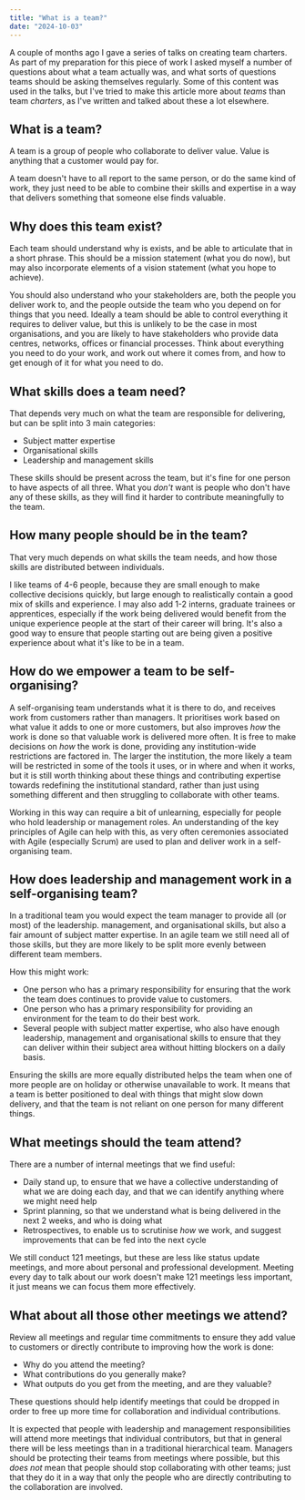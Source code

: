 ```yaml
---
title: "What is a team?"
date: "2024-10-03"
---
```


A couple of months ago I gave a series of talks on creating team charters. As part of my preparation for this piece of work I asked myself a number of questions about what a team actually was, and what sorts of questions teams should be asking themselves regularly. Some of this content was used in the talks, but I've tried to make this article more about _teams_ than team _charters_, as I've written and talked about these a lot elsewhere.

## What is a team?

A team is a group of people who collaborate to deliver value. Value is anything that a customer would pay for. 

A team doesn't have to all report to the same person, or do the same kind of work, they just need to be able to combine their skills and expertise in a way that delivers something that someone else finds valuable.

## Why does this team exist?

Each team should understand why is exists, and be able to articulate that in a short phrase. This should be a mission statement (what you do now), but may also incorporate elements of a vision statement (what you hope to achieve).

You should also understand who your stakeholders are, both the people you deliver work to, and the people outside the team who you depend on for things that you need. Ideally a team should be able to control everything it requires to deliver value, but this is unlikely to be the case in most organisations, and you are likely to have stakeholders who provide data centres, networks, offices or financial processes. Think about everything you need to do your work, and work out where it comes from, and how to get enough of it for what you need to do.

## What skills does a team need?

That depends very much on what the team are responsible for delivering, but can be split into 3 main categories:

* Subject matter expertise
* Organisational skills
* Leadership and management skills

These skills should be present across the team, but it's fine for one person to have aspects of all three. What you _don't_ want is people who don't have any of these skills, as they will find it harder to contribute meaningfully to the team.

## How many people should be in the team?

That very much depends on what skills the team needs, and how those skills are distributed between individuals.

I like teams of 4-6 people, because they are small enough to make collective decisions quickly, but large enough to realistically contain a good mix of skills and experience. I may also add 1-2 interns, graduate trainees or apprentices, especially if the work being delivered would benefit from the unique experience people at the start of their career will bring. It's also a good way to ensure that people starting out are being given a positive experience about what it's like to be in a team.

## How do we empower a team to be self-organising?

A self-organising team understands what it is there to do, and receives work from customers rather than managers. It prioritises work based on what value it adds to one or more customers, but also improves _how_ the work is done so that valuable work is delivered more often. It is free to make decisions on _how_ the work is done, providing any institution-wide restrictions are factored in. The larger the institution, the more likely a team will be restricted in some of the tools it uses, or in where and when it works, but it is still worth thinking about these things and contributing expertise towards redefining the institutional standard, rather than just using something different and then struggling to collaborate with other teams.

Working in this way can require a bit of unlearning, especially for people who hold leadership or management roles. An understanding of the key principles of Agile can help with this, as very often ceremonies associated with Agile (especially Scrum) are used to plan and deliver work in a self-organising team.

## How does leadership and management work in a self-organising team?

In a traditional team you would expect the team manager to provide all (or most) of the leadership. management, and organisational skills, but also a fair amount of subject matter expertise. In an agile team we still need all of those skills, but they are more likely to be split more evenly between different team members.

How this might work:

* One person who has a primary responsibility for ensuring that the work the team does continues to provide value to customers. 
* One person who has a primary responsibility for providing an environment for the team to do their best work. 
* Several people with subject matter expertise, who also have enough leadership, management and organisational skills to ensure that they can deliver within their subject area without hitting blockers on a daily basis.

Ensuring the skills are more equally distributed helps the team when one of more people are on holiday or otherwise unavailable to work. It means that a team is better positioned to deal with things that might slow down delivery, and that the team is not reliant on one person for many different things.

## What meetings should the team attend?

There are a number of internal meetings that we find useful:

* Daily stand up, to ensure that we have a collective understanding of what we are doing each day, and that we can identify anything where we might need help
* Sprint planning, so that we understand what is being delivered in the next 2 weeks, and who is doing what
* Retrospectives, to enable us to scrutinise _how_ we work, and suggest improvements that can be fed into the next cycle

We still conduct 121 meetings, but these are less like status update meetings, and more about personal and professional development. Meeting every day to talk about our work doesn't make 121 meetings less important, it just means we can focus them more effectively.

## What about all those other meetings we attend?

Review all meetings and regular time commitments to ensure they add value to customers or directly contribute to improving how the work is done:

* Why do you attend the meeting?
* What contributions do you generally make?
* What outputs do you get from the meeting, and are they valuable?

These questions should help identify meetings that could be dropped in order to free up more time for collaboration and individual contributions. 

It is expected that people with leadership and management responsibilities will attend more meetings that individual contributors, but that in general there will be less meetings than in a traditional hierarchical team. Managers should be protecting their teams from meetings where possible, but this _does not_ mean that people should stop collaborating with other teams; just that they do it in a way that only the people who are directly contributing to the collaboration are involved.

